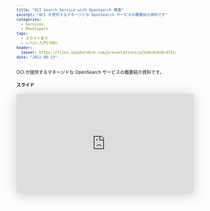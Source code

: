 ```yaml
---
title: "OCI Search Service with OpenSearch 概要"
excerpt: "OCI が提供するマネージドな OpenSearch サービスの概要紹介資料です"
categories:
  - Services
  - Developers
tags:
  - スライドあり
  - レベル:入門(100)
header:
  teaser: https://files.speakerdeck.com/presentations/a25a0c4c928c453ca9a3cec0ade594d9/slide_0.jpg?22425781"
date: "2022-08-23"
---
```


OCI が提供するマネージドな OpenSearch サービスの概要紹介資料です。

#### スライド

<div style="max-width:768px">

<!-- Speakerdeckから Embeded リンクを取得して貼り付け (ここから) -->
<iframe class="speakerdeck-iframe" frameborder="0" src="https://speakerdeck.com/player/a25a0c4c928c453ca9a3cec0ade594d9" title="OCI Search Service with OpenSearch ご紹介/search-service-overview" allowfullscreen="true" mozallowfullscreen="true" webkitallowfullscreen="true" style="border: 0px; background: padding-box padding-box rgba(0, 0, 0, 0.1); margin: 0px; padding: 0px; border-radius: 6px; box-shadow: rgba(0, 0, 0, 0.2) 0px 5px 40px; width: 560px; height: 314px;" data-ratio="1.78343949044586"></iframe>
<!-- Speakerdeckから Embeded リンクを取得して貼り付け (ここまで) -->

</div>
